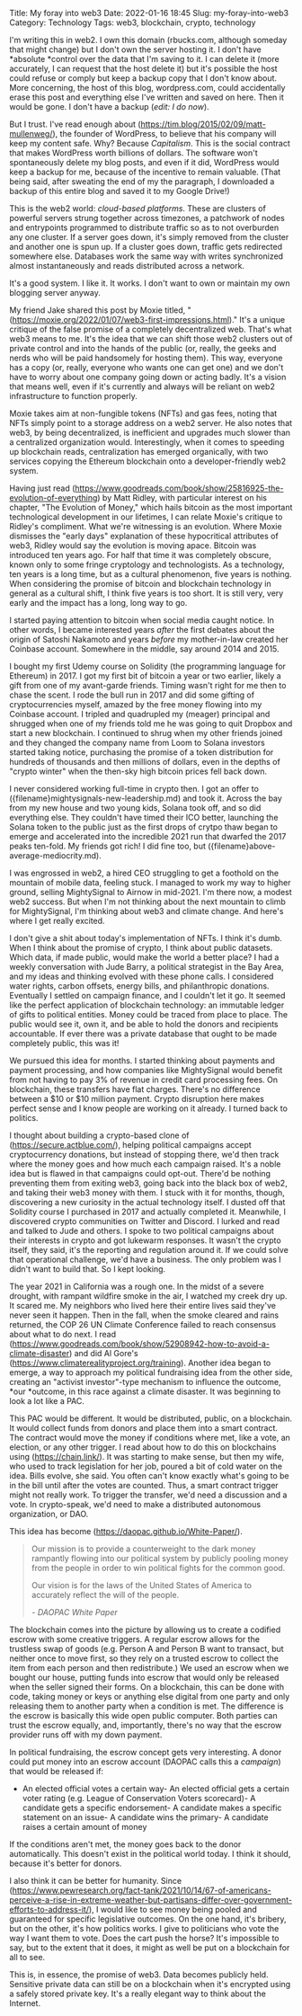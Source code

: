 Title: My foray into web3
Date: 2022-01-16 18:45
Slug: my-foray-into-web3
Category: Technology
Tags: web3, blockchain, crypto, technology

I'm writing this in web2. I own this domain (rbucks.com, although someday that might change) but I don't own the server hosting it. I don't have *absolute *control over the data that I'm saving to it. I can delete it (more accurately, I can request that the host delete it) but it's possible the host could refuse or comply but keep a backup copy that I don't know about. More concerning, the host of this blog, wordpress.com, could accidentally erase this post and everything else I've written and saved on here. Then it would be gone. I don't have a backup (*edit: I do now*). 

But I trust. I've read enough about (https://tim.blog/2015/02/09/matt-mullenweg/), the founder of WordPress, to believe that his company will keep my content safe. Why? Because *Capitalism*. This is the social contract that makes WordPress worth billions of dollars. The software won't spontaneously delete my blog posts, and even if it did, WordPress would keep a backup for me, because of the incentive to remain valuable. (That being said, after sweating the end of my the paragraph, I downloaded a backup of this entire blog and saved it to my Google Drive!)

This is the web2 world: *cloud-based platforms*. These are clusters of powerful servers strung together across timezones, a patchwork of nodes and entrypoints programmed to distribute traffic so as to not overburden any one cluster. If a server goes down, it's simply removed from the cluster and another one is spun up. If a cluster goes down, traffic gets redirected somewhere else. Databases work the same way with writes synchronized almost instantaneously and reads distributed across a network. 

It's a good system. I like it. It works. I don't want to own or maintain my own blogging server anyway. 

My friend Jake shared this post by Moxie titled, "(https://moxie.org/2022/01/07/web3-first-impressions.html)." It's a unique critique of the false promise of a completely decentralized web. That's what web3 means to me. It's the idea that we can shift those web2 clusters out of private control and into the hands of the public (or, really, the geeks and nerds who will be paid handsomely for hosting them). This way, everyone has a copy (or, really, everyone who wants one can get one) and we don't have to worry about one company going down or acting badly. It's a vision that means well, even if it's currently and always will be reliant on web2 infrastructure to function properly. 

Moxie takes aim at non-fungible tokens (NFTs) and gas fees, noting that NFTs simply point to a storage address on a web2 server. He also notes that web3, by being decentralized, is inefficient and upgrades much slower than a centralized organization would. Interestingly, when it comes to speeding up blockchain reads, centralization has emerged organically, with two services copying the Ethereum blockchain onto a developer-friendly web2 system. 

Having just read (https://www.goodreads.com/book/show/25816925-the-evolution-of-everything) by Matt Ridley, with particular interest on his chapter, "The Evolution of Money," which hails bitcoin as the most important technological development in our lifetimes, I can relate Moxie's critique to Ridley's compliment. What we're witnessing is an evolution. Where Moxie dismisses the "early days" explanation of these hypocritical attributes of web3, Ridley would say the evolution is moving apace. Bitcoin was introduced ten years ago. For half that time it was completely obscure, known only to some fringe cryptology and technologists. As a technology, ten years is a long time, but as a cultural phenomenon, five years is nothing. When considering the promise of bitcoin and blockchain technology in general as a cultural shift, I think five years is too short. It is still very, very early and the impact has a long, long way to go. 

I started paying attention to bitcoin when social media caught notice. In other words, I became interested years *after* the first debates about the origin of Satoshi Nakamoto and years *before* my mother-in-law created her Coinbase account. Somewhere in the middle, say around 2014 and 2015.  

I bought my first Udemy course on Solidity (the programming language for Ethereum) in 2017. I got my first bit of bitcoin a year or two earlier, likely a gift from one of my avant-garde friends. Timing wasn't right for me then to chase the scent. I rode the bull run in 2017 and did some gifting of cryptocurrencies myself, amazed by the free money flowing into my Coinbase account. I tripled and quadrupled my (meager) principal and shrugged when one of my friends told me he was going to quit Dropbox and start a new blockchain. I continued to shrug when my other friends joined and they changed the company name from Loom to Solana investors started taking notice, purchasing the promise of a token distribution for hundreds of thousands and then millions of dollars, even in the depths of "crypto winter" when the then-sky high bitcoin prices fell back down.

I never considered working full-time in crypto then. I got an offer to ({filename}mightysignals-new-leadership.md) and took it. Across the bay from my new house and two young kids, Solana took off, and so did everything else. They couldn't have timed their ICO better, launching the Solana token to the public just as the first drops of crytpo thaw began to emerge and accelerated into the incredible 2021 run that dwarfed the 2017 peaks ten-fold. My friends got rich! I did fine too, but ({filename}above-average-mediocrity.md).

I was engrossed in web2, a hired CEO struggling to get a foothold on the mountain of mobile data, feeling stuck. I managed to work my way to higher ground, selling MightySignal to Airnow in mid-2021. I'm there now, a modest web2 success. But when I'm not thinking about the next mountain to climb for MightySignal, I'm thinking about web3 and climate change. And here's where I get really excited. 

I don't give a shit about today's implementation of NFTs. I think it's dumb. When I think about the promise of crypto, I think about public datasets. Which data, if made public, would make the world a better place? I had a weekly conversation with Jude Barry, a political strategist in the Bay Area, and my ideas and thinking evolved with these phone calls. I considered water rights, carbon offsets, energy bills, and philanthropic donations. Eventually I settled on campaign finance, and I couldn't let it go. It seemed like the perfect application of blockchain technology: an immutable ledger of gifts to political entities. Money could be traced from place to place. The public would see it, own it, and be able to hold the donors and recipients accountable. If ever there was a private database that ought to be made completely public, this was it!

We pursued this idea for months. I started thinking about payments and payment processing, and how companies like MightySignal would benefit from not having to pay 3% of revenue in credit card processing fees. On blockchain, these transfers have flat charges. There's no difference between a $10 or $10 million payment. Crypto disruption here makes perfect sense and I know people are working on it already. I turned back to politics. 

I thought about building a crypto-based clone of (https://secure.actblue.com/), helping political campaigns accept cryptocurrency donations, but instead of stopping there, we'd then track where the money goes and how much each campaign raised. It's a noble idea but is flawed in that campaigns could opt-out. There'd be nothing preventing them from exiting web3, going back into the black box of web2, and taking their web3 money with them. I stuck with it for months, though, discovering a new curiosity in the actual technology itself. I dusted off that Solidity course I purchased in 2017 and actually completed it. Meanwhile, I discovered crypto communities on Twitter and Discord. I lurked and read and talked to Jude and others. I spoke to two political campaigns about their interests in crypto and got lukewarm responses. It wasn't the crypto itself, they said, it's the reporting and regulation around it. If we could solve that operational challenge, we'd have a business. The only problem was I didn't want to build that. So I kept looking.  

The year 2021 in California was a rough one. In the midst of a severe drought, with rampant wildfire smoke in the air, I watched my creek dry up. It scared me. My neighbors who lived here their entire lives said they've never seen it happen. Then in the fall, when the smoke cleared and rains returned, the COP 26 UN Climate Conference failed to reach consensus about what to do next. I read (https://www.goodreads.com/book/show/52908942-how-to-avoid-a-climate-disaster) and did Al Gore's (https://www.climaterealityproject.org/training). Another idea began to emerge, a way to approach my political fundraising idea from the other side, creating an "activist investor"-type mechanism to influence the outcome, *our *outcome, in this race against a climate disaster. It was beginning to look a lot like a PAC. 

This PAC would be different. It would be distributed, public, on a blockchain. It would collect funds from donors and place them into a smart contract. The contract would move the money if conditions where met, like a vote, an election, or any other trigger. I read about how to do this on blockchains using (https://chain.link/). It was starting to make sense, but then my wife, who used to track legislation for her job, poured a bit of cold water on the idea. Bills evolve, she said. You often can't know exactly what's going to be in the bill until after the votes are counted. Thus, a smart contract trigger might not really work. To trigger the transfer, we'd need a discussion and a vote. In crypto-speak, we'd need to make a distributed autonomous organization, or DAO. 

This idea has become (https://daopac.github.io/White-Paper/).

> Our mission is to provide a counterweight to the dark money rampantly flowing into our political system by publicly pooling money from the people in order to win political fights for the common good.
> 
> Our vision is for the laws of the United States of America to accurately reflect the will of the people.
> 
> <cite>- DAOPAC White Paper</cite>

The blockchain comes into the picture by allowing us to create a codified escrow with some creative triggers. A regular escrow allows for the trustless swap of goods (e.g. Person A and Person B want to transact, but neither once to move first, so they rely on a trusted escrow to collect the item from each person and then redistribute.) We used an escrow when we bought our house, putting funds into escrow that would only be released when the seller signed their forms. On a blockchain, this can be done with code, taking money or keys or anything else digital from one party and only releasing them to another party when a condition is met. The difference is the escrow is basically this wide open public computer. Both parties can trust the escrow equally, and, importantly, there's no way that the escrow provider runs off with my down payment. 

In political fundraising, the escrow concept gets very interesting. A donor could put money into an escrow account (DAOPAC calls this a *campaign*) that would be released if:

- An elected official votes a certain way- An elected official gets a certain voter rating (e.g. League of Conservation Voters scorecard)- A candidate gets a specific endorsement- A candidate makes a specific statement on an issue- A candidate wins the primary- A candidate raises a certain amount of money

If the conditions aren't met, the money goes back to the donor automatically. This doesn't exist in the political world today. I think it should, because it's better for donors. 

I also think it can be better for humanity. Since (https://www.pewresearch.org/fact-tank/2021/10/14/67-of-americans-perceive-a-rise-in-extreme-weather-but-partisans-differ-over-government-efforts-to-address-it/), I would like to see money being pooled and guaranteed for specific legislative outcomes. On the one hand, it's bribery, but on the other, it's how politics works. I give to politicians who vote the way I want them to vote. Does the cart push the horse? It's impossible to say, but to the extent that it does, it might as well be put on a blockchain for all to see. 

This is, in essence, the promise of web3. Data becomes publicly held. Sensitive private data can still be on a blockchain when it's encrypted using a safely stored private key. It's a really elegant way to think about the Internet.